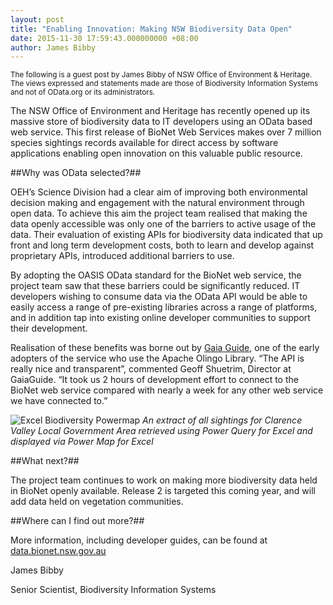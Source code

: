 ```yaml
---
layout: post
title: "Enabling Innovation: Making NSW Biodiversity Data Open"
date: 2015-11-30 17:59:43.000000000 +08:00
author: James Bibby
---
```

<small>The following is a guest post by James Bibby of NSW Office of Environment & Heritage. The views expressed and statements made are those of Biodiversity Information Systems and not of OData.org or its administrators.</small>

The NSW Office of Environment and Heritage has recently opened up its massive store of biodiversity data to IT developers using an OData based web service.  This first release of BioNet Web Services makes over 7 million species sightings records available for direct access by software applications enabling open innovation on this valuable public resource.

##Why was OData selected?##

OEH’s Science Division had a clear aim of improving both environmental decision making and engagement with the natural environment through open data.  To achieve this aim the project team realised that making the data openly accessible was only one of the barriers to active usage of the data.  Their evaluation of existing APIs for biodiversity data indicated that up front and long term development costs, both to learn and develop against proprietary APIs, introduced additional barriers to use.

By adopting the OASIS OData standard for the BioNet web service, the project team saw that these barriers could be significantly reduced.   IT developers wishing to consume data via the OData API would be able to easily access a range of pre-existing libraries across a range of platforms, and in addition tap into existing online developer communities to support their development.

Realisation of these benefits was borne out by [Gaia Guide](https://www.gaiaguide.info), one of the early adopters of the service who use the Apache Olingo Library.  “The API is really nice and transparent”, commented Geoff Shuetrim, Director at GaiaGuide.  “It took us 2 hours of development effort to connect to the BioNet web service compared with nearly a week for any other web service we have connected to.”

![Excel Biodiversity Powermap](/assets/biodiversitypowermap.png)
*An extract of all sightings for Clarence Valley Local Government Area retrieved using Power Query for Excel and displayed via Power Map for Excel*

##What next?##

The project team continues to work on making more biodiversity data held in BioNet openly available.  Release 2 is targeted this coming year, and will add data held on vegetation communities.

##Where can I find out more?##

More information, including developer guides, can be found at [data.bionet.nsw.gov.au](https://data.bionet.nsw.gov.au)

James Bibby

Senior Scientist, Biodiversity Information Systems
